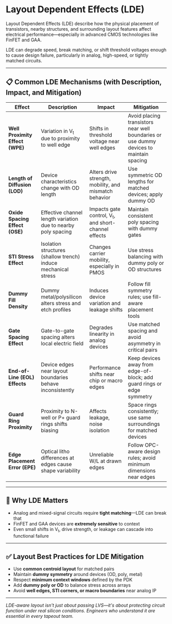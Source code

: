 # Layout Dependent Effects (LDE)

Layout Dependent Effects (LDE) describe how the physical placement of transistors, nearby structures, and surrounding layout features affect electrical performance—especially in advanced CMOS technologies like FinFET and GAA.

LDE can degrade speed, break matching, or shift threshold voltages enough to cause design failure, particularly in analog, high-speed, or tightly matched circuits.

---

## 📋 Common LDE Mechanisms (with Description, Impact, and Mitigation)

| Effect | Description | Impact | Mitigation |
|--------|-------------|--------|------------|
| **Well Proximity Effect (WPE)** | Variation in V<sub>t</sub> due to proximity to well edge | Shifts in threshold voltage near well edges | Avoid placing transistors near well boundaries or use dummy devices to maintain spacing |
| **Length of Diffusion (LOD)** | Device characteristics change with OD length | Alters drive strength, mobility, and mismatch behavior | Use symmetric OD lengths for matched devices; apply dummy OD |
| **Oxide Spacing Effect (OSE)** | Effective channel length variation due to nearby poly spacing | Impacts gate control, V<sub>t</sub>, and short-channel effects | Maintain consistent poly spacing with dummy gates |
| **STI Stress Effect** | Isolation structures (shallow trench) induce mechanical stress | Changes carrier mobility, especially in PMOS | Use stress balancing with dummy poly or OD structures |
| **Dummy Fill Density** | Dummy metal/polysilicon alters stress and etch profiles | Induces device variation and leakage shifts | Follow fill symmetry rules; use fill-aware placement tools |
| **Gate Spacing Effect** | Gate-to-gate spacing alters local electric field | Degrades linearity in analog devices | Use matched spacing and avoid asymmetry in critical pairs |
| **End-of-Line (EOL) Effects** | Device edges near layout boundaries behave inconsistently | Performance shifts near chip or macro edges | Keep devices away from edge-of-block; add guard rings or edge symmetry |
| **Guard Ring Proximity** | Proximity to N-well or P+ guard rings shifts biasing | Affects leakage, noise isolation | Space rings consistently; use same surroundings for matched devices |
| **Edge Placement Error (EPE)** | Optical litho differences at edges cause shape variability | Unreliable W/L at drawn edges | Follow OPC-aware design rules; avoid minimum dimensions near edges |

---

## 🧠 Why LDE Matters

- Analog and mixed-signal circuits require **tight matching**—LDE can break that
- FinFET and GAA devices are **extremely sensitive** to context
- Even small shifts in V<sub>t</sub>, drive strength, or leakage can cascade into functional failure

---

## ✅ Layout Best Practices for LDE Mitigation

- Use **common centroid layout** for matched pairs
- Maintain **dummy symmetry** around devices (OD, poly, metal)
- Respect **minimum context windows** defined by the PDK
- Add **dummy poly or OD** to balance stress across arrays
- Avoid **well edges, STI corners, or macro boundaries** near analog IP

---

*LDE-aware layout isn't just about passing LVS—it's about protecting circuit function under real silicon conditions. Engineers who understand it are essential in every tapeout team.*
